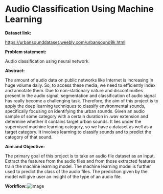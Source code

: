 # Audio Classification Using Machine Learning

**Dataset link:**

https://urbansounddataset.weebly.com/urbansound8k.html

**Problem statement:**

Audio classification using neural network.

**Abstract:**

The amount of audio data on public networks like Internet is increasing in huge volume daily. So, to access these media, we need to efficiently index and annotate them. Due to non-stationary nature and discontinuities present in the audio signal, segmentation and classification of audio signal has really become a challenging task. Therefore, the aim of this project is to apply the deep learning techniques to classify environmental sounds, specifically focusing on identifying the urban sounds. Given an audio sample of some category with a certain duration in .wav extension and determine whether it contains target urban sounds. It lies under the supervised machine learning category, so we have a dataset as well as a target category. It involves learning to classify sounds and to predict the category of that sound.

**Aim and Objective:**

The primary goal of this project is to take an audio file dataset as an input. Extract the features from the audio files and from those extracted features train the machine learning model. The machine learning model is further used to predict the class of the audio files. The prediction given by the model will give user an insight of the type of an audio file.

 **Workflow:**![image](https://user-images.githubusercontent.com/91602158/163177247-104a2fdf-23ca-4f39-91ba-51e5fb388e16.png)


